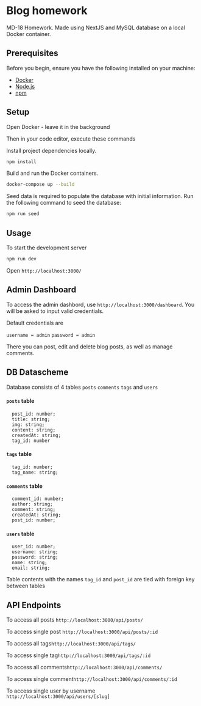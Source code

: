 # Blog homework
MD-18 Homework. Made using NextJS and MySQL database on a local Docker container.

## Prerequisites

Before you begin, ensure you have the following installed on your machine:

- [Docker](https://www.docker.com/)
- [Node.js](https://nodejs.org/)
- [npm](https://www.npmjs.com/get-npm)

## Setup

Open Docker - leave it in the background

Then in your code editor, execute these commands

Install project dependencies locally.

```bash
npm install
```

Build and run the Docker containers.

```bash
docker-compose up --build
```

Seed data is required to populate the database with initial information. Run the following command to seed the database:

```bash
npm run seed
```

## Usage

To start the development server

```bash
npm run dev
```

Open `http://localhost:3000/`

## Admin Dashboard

To access the admin dashbord, use `http://localhost:3000/dashboard`. You will be asked to input valid credentials.

Default credentials are

`username = admin`
`password = admin`

There you can post, edit and delete blog posts, as well as manage comments.

## DB Datascheme
Database consists of 4 tables `posts` `comments` `tags` and `users`

#### `posts` table
```
  post_id: number;
  title: string;
  img: string;
  content: string;
  createdAt: string;
  tag_id: number
```
#### `tags` table
```
  tag_id: number;
  tag_name: string;
```
#### `comments` table
```
  comment_id: number;
  author: string;
  comment: string;
  createdAt: string;
  post_id: number;
```
#### `users` table
```
  user_id: number;
  username: string;
  password: string;
  name: string;
  email: string;
```
Table contents with the names `tag_id` and  `post_id` are tied with foreign key between tables

## API Endpoints

To access all posts `http://localhost:3000/api/posts/`

To access single post `http://localhost:3000/api/posts/:id`

To access all tags`http://localhost:3000/api/tags/`

To access single tag`http://localhost:3000/api/tags/:id`

To access all comments`http://localhost:3000/api/comments/`

To access single comment`http://localhost:3000/api/comments/:id`

To access single user by username `http://localhost:3000/api/users/[slug]`